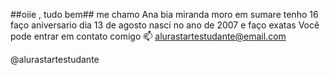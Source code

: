 ##oiie , tudo bem##
me chamo Ana bia miranda 
moro em sumare 
tenho 16
faço aniversario dia 13 de agosto 
nasci no ano de 2007
e faço exatas 
Você pode entrar em contato comigo 📫
alurastartestudante@email.com

@alurastartestudante
